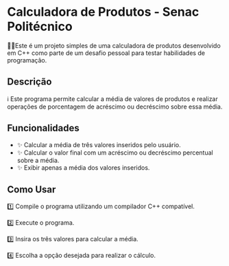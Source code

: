 # Calculadora de Produtos - Senac Politécnico

🔢💼Este é um projeto simples de uma calculadora de produtos desenvolvido em C++ como parte de um desafio pessoal para testar habilidades de programação.

## Descrição

ℹ️ Este programa permite calcular a média de valores de produtos e realizar operações de porcentagem de acréscimo ou decréscimo sobre essa média.

## Funcionalidades

- ✨ Calcular a média de três valores inseridos pelo usuário.
- ✨ Calcular o valor final com um acréscimo ou decréscimo percentual sobre a média.
- ✨ Exibir apenas a média dos valores inseridos.

## Como Usar

1️⃣ Compile o programa utilizando um compilador C++ compatível.

2️⃣ Execute o programa.

3️⃣ Insira os três valores para calcular a média.

4️⃣ Escolha a opção desejada para realizar o cálculo.


